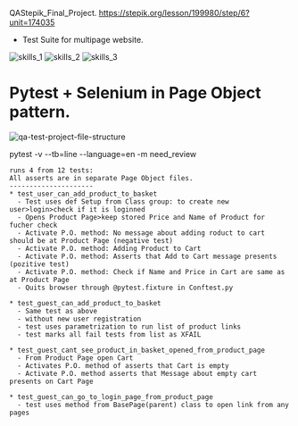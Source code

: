 QAStepik_Final_Project.  https://stepik.org/lesson/199980/step/6?unit=174035
* Test Suite for multipage website.
 
![skills_1](https://user-images.githubusercontent.com/83756447/150677710-48598c21-7c03-47e0-992d-1898e0ed610b.jpg)
![skills_2](https://user-images.githubusercontent.com/83756447/150677712-cb63946e-fe52-4a6e-92f7-b50afa51af12.jpg)
![skills_3](https://user-images.githubusercontent.com/83756447/150677714-ad8bdcde-17cc-45b1-af23-b9c440669e26.jpg)

# Pytest + Selenium in Page Object pattern.
![qa-test-project-file-structure](https://user-images.githubusercontent.com/83756447/150374298-b96e756e-3823-4831-87fe-aed83264c3ef.jpg)


pytest -v --tb=line --language=en -m need_review

    runs 4 from 12 tests:
    All asserts are in separate Page Object files.
    ---------------------
    * test_user_can_add_product_to_basket
      - Test uses def Setup from Class group: to create new user>login>check if it is loginned
      - Opens Product Page>keep stored Price and Name of Product for fucher check
      - Activate P.O. method: No message about adding roduct to cart should be at Product Page (negative test)
      - Activate P.O. method: Adding Product to Cart
      - Activate P.O. method: Asserts that Add to Cart message presents (pozitive test)
      - Activate P.O. method: Check if Name and Price in Cart are same as at Product Page
      - Quits browser through @pytest.fixture in Conftest.py 
      
    * test_guest_can_add_product_to_basket
      - Same test as above
      - without new user registration
      - test uses parametrization to run list of product links
      - test marks all fail tests from list as XFAIL
      
    * test_guest_cant_see_product_in_basket_opened_from_product_page
      - From Product Page open Cart
      - Activates P.O. method of asserts that Cart is empty
      - Activate P.O. method asserts that Message about empty cart presents on Cart Page
      
    * test_guest_can_go_to_login_page_from_product_page
      - test uses method from BasePage(parent) class to open link from any pages
